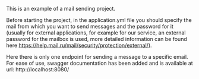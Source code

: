 This is an example of a mail sending project.

Before starting the project, in the application.yml file you should specify the mail from which you want to send messages and the password for it (usually for external applications, for example for our service, an external password for the mailbox is used, more detailed information can be found here https://help.mail.ru/mail/security/protection/external/).

Here there is only one endpoint for sending a message to a specific email.
For ease of use, swagger documentation has been added and is available at url: http://localhost:8080/
